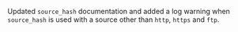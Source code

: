 Updated `source_hash` documentation and added a log warning when `source_hash` is used with a source other than `http`, `https` and `ftp`.
